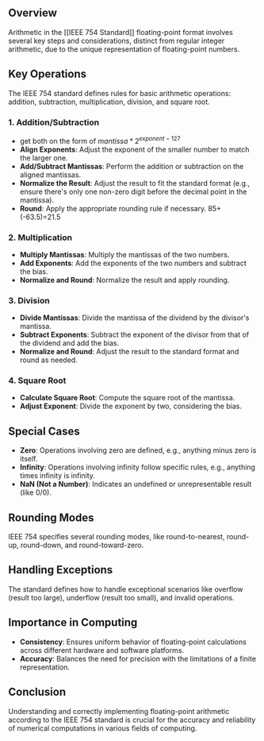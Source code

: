 ## Overview

Arithmetic in the [[IEEE 754 Standard]] floating-point format involves several key steps and considerations, distinct from regular integer arithmetic, due to the unique representation of floating-point numbers.

## Key Operations

The IEEE 754 standard defines rules for basic arithmetic operations: addition, subtraction, multiplication, division, and square root.

### 1. Addition/Subtraction
- get both on the form of $mantissa*2^{exponent-127}$ 
- **Align Exponents**: Adjust the exponent of the smaller number to match the larger one.
- **Add/Subtract Mantissas**: Perform the addition or subtraction on the aligned mantissas.
- **Normalize the Result**: Adjust the result to fit the standard format (e.g., ensure there's only one non-zero digit before the decimal point in the mantissa).
- **Round**: Apply the appropriate rounding rule if necessary.
85+(-63.5)=21.5
### 2. Multiplication

- **Multiply Mantissas**: Multiply the mantissas of the two numbers.
- **Add Exponents**: Add the exponents of the two numbers and subtract the bias.
- **Normalize and Round**: Normalize the result and apply rounding.

### 3. Division

- **Divide Mantissas**: Divide the mantissa of the dividend by the divisor's mantissa.
- **Subtract Exponents**: Subtract the exponent of the divisor from that of the dividend and add the bias.
- **Normalize and Round**: Adjust the result to the standard format and round as needed.

### 4. Square Root

- **Calculate Square Root**: Compute the square root of the mantissa.
- **Adjust Exponent**: Divide the exponent by two, considering the bias.

## Special Cases

- **Zero**: Operations involving zero are defined, e.g., anything minus zero is itself.
- **Infinity**: Operations involving infinity follow specific rules, e.g., anything times infinity is infinity.
- **NaN (Not a Number)**: Indicates an undefined or unrepresentable result (like 0/0).

## Rounding Modes

IEEE 754 specifies several rounding modes, like round-to-nearest, round-up, round-down, and round-toward-zero.

## Handling Exceptions

The standard defines how to handle exceptional scenarios like overflow (result too large), underflow (result too small), and invalid operations.

## Importance in Computing

- **Consistency**: Ensures uniform behavior of floating-point calculations across different hardware and software platforms.
- **Accuracy**: Balances the need for precision with the limitations of a finite representation.

## Conclusion

Understanding and correctly implementing floating-point arithmetic according to the IEEE 754 standard is crucial for the accuracy and reliability of numerical computations in various fields of computing.